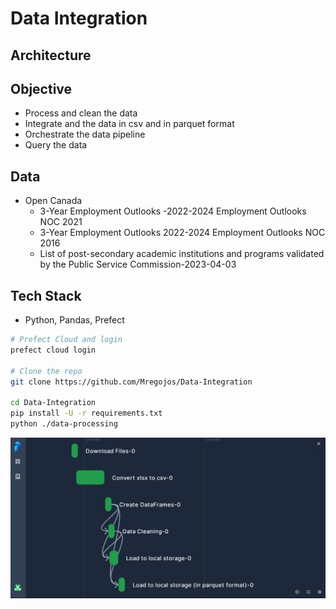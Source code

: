# Data Integration

## Architecture

## Objective
* Process and clean the data
* Integrate and the data in csv and in parquet format
* Orchestrate the data pipeline
* Query the data

## Data
* Open Canada 
  * 3-Year Employment Outlooks -2022-2024 Employment Outlooks NOC 2021
  * 3-Year Employment Outlooks 2022-2024 Employment Outlooks NOC 2016
  * List of post-secondary academic institutions and programs validated by the Public Service Commission-2023-04-03
  
## Tech Stack
* Python, Pandas, Prefect

```sh
# Prefect Cloud and login
prefect cloud login

# Clone the repo
git clone https://github.com/Mregojos/Data-Integration

cd Data-Integration
pip install -U -r requirements.txt
python ./data-processing
```

![Prefect Cloud](https://github.com/Mregojos/Data-Integration/blob/main/images/Prefect%20Cloud%20v2.png)


